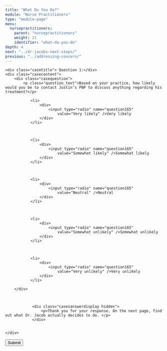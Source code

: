 ```yaml
---
title: "What Do You Do?"
module: "Nurse Practitioners"
type: "module-page"
menu:
  nursepractitioners:
    parent: "nursepractitioners"
    weight: 21
    identifier: "what-do-you-do"
depth: 4
next: "../dr-jacobs-next-steps/"
previous: "../addressing-concern/"
---
```

<form method="post" action="."><div class="pageblock complete-feedback-quiz survey-quiz">










  




<div class="cases">
    
    <div class="casetitle"> Question 1:</div>
    <div class="casecontent">
        <div class="casequestion">
            <p class="question_text">Based on your practice, how likely would you be to contact Justin’s PNP to discuss anything regarding his treatment?</p>
            
                
                    

<ol type="A">
    
        
            <li>
                <div>
                    <input type="radio" name="question165"
                        value="Very likely" />Very likely
                </div>
            </li>
        
    
        
            <li>
                <div>
                    <input type="radio" name="question165"
                        value="Somewhat likely" />Somewhat likely
                </div>
            </li>
        
    
        
            <li>
                <div>
                    <input type="radio" name="question165"
                        value="Neutral" />Neutral
                </div>
            </li>
        
    
        
            <li>
                <div>
                    <input type="radio" name="question165"
                        value="Somewhat unlikely" />Somewhat unlikely
                </div>
            </li>
        
    
        
            <li>
                <div>
                    <input type="radio" name="question165"
                        value="Very unlikely" />Very unlikely
                </div>
            </li>
        
    
</ol>

                

                

                
            
        </div>

        
            
                <div class="casesanswerdisplay hidden">
                    <p>Thank you for your response. On the next page, find out what Dr. Jacob actually decides to do. </p>
                </div>
            
        
    </div>
</div>




</div><div class="submit-container"><input class="btn btn-info btn-submit-section" type="submit" value="Submit" /></div></form>